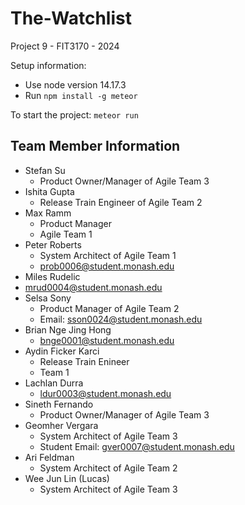 # The-Watchlist
Project 9 - FIT3170 - 2024

Setup information:
- Use node version 14.17.3
- Run `npm install -g meteor`

To start the project:
```meteor run```

## Team Member Information
- Stefan Su
  - Product Owner/Manager of Agile Team 3 
- Ishita Gupta
  - Release Train Engineer of Agile Team 2
- Max Ramm
  - Product Manager
  - Agile Team 1
- Peter Roberts
  - System Architect of Agile Team 1
  - prob0006@student.monash.edu
- Miles Rudelic
 - mrud0004@student.monash.edu
- Selsa Sony
  - Product Manager of Agile Team 2
  - Email: sson0024@student.monash.edu
- Brian Nge Jing Hong
  - bnge0001@student.monash.edu
- Aydin Ficker Karci
    - Release Train Enineer
    - Team 1
- Lachlan Durra
  - ldur0003@student.monash.edu
- Sineth Fernando
  - Product Owner/Manager of Agile Team 3 
- Geomher Vergara
  - System Architect of Agile Team 3
  - Student Email: gver0007@student.monash.edu
- Ari Feldman
  - System Architect of Agile Team 2
- Wee Jun Lin (Lucas)
  - System Architect of Agile Team 3
